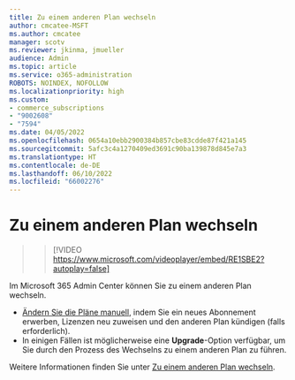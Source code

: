 ```yaml
---
title: Zu einem anderen Plan wechseln
author: cmcatee-MSFT
ms.author: cmcatee
manager: scotv
ms.reviewer: jkinma, jmueller
audience: Admin
ms.topic: article
ms.service: o365-administration
ROBOTS: NOINDEX, NOFOLLOW
ms.localizationpriority: high
ms.custom:
- commerce_subscriptions
- "9002608"
- "7594"
ms.date: 04/05/2022
ms.openlocfilehash: 0654a10ebb2900384b857cbe83cdde87f421a145
ms.sourcegitcommit: 5afc3c4a1270409ed3691c90ba139878d845e7a3
ms.translationtype: HT
ms.contentlocale: de-DE
ms.lasthandoff: 06/10/2022
ms.locfileid: "66002276"
---
```

# <a name="upgrade-to-a-different-plan"></a>Zu einem anderen Plan wechseln

>> [!VIDEO https://www.microsoft.com/videoplayer/embed/RE1SBE2?autoplay=false]

Im Microsoft 365 Admin Center können Sie zu einem anderen Plan wechseln.

- [Ändern Sie die Pläne manuell](https://docs.microsoft.com/microsoft-365/commerce/subscriptions/change-plans-manually), indem Sie ein neues Abonnement erwerben, Lizenzen neu zuweisen und den anderen Plan kündigen (falls erforderlich).
- In einigen Fällen ist möglicherweise eine **Upgrade**-Option verfügbar, um Sie durch den Prozess des Wechselns zu einem anderen Plan zu führen.

Weitere Informationen finden Sie unter [Zu einem anderen Plan wechseln](https://docs.microsoft.com/microsoft-365/commerce/subscriptions/upgrade-to-different-plan).
